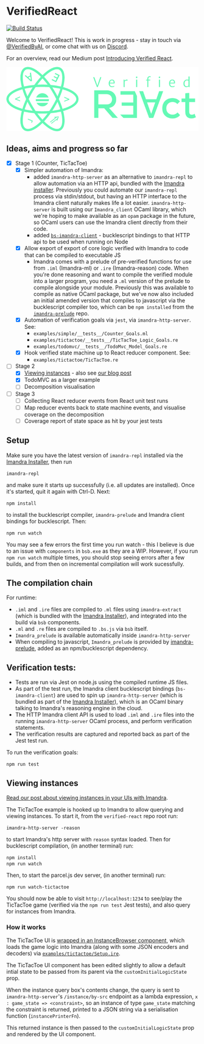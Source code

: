 # VerifiedReact

[![Build Status](https://github.com/2lambda123/imandra-ai-verified-react/actions/workflows/build.yml/badge.svg?branch=master)](https://github.com/2lambda123/imandra-ai-verified-react/actions)

Welcome to VerifiedReact! This is work in progress - stay in touch via [@VerifiedByAI](https://www.twitter.com/verifiedbyai), or come chat with us on [Discord](https://discord.gg/byQApJ3).

For an overview, read our Medium post [Introducing Verified React](https://medium.com/imandra/introducing-verified-react-9c2ef03f821b).

![Verified React logo](/verified-react-logo.png)

## Ideas, aims and progress so far

- [x] Stage 1  (Counter, TicTacToe)
  - [x] Simpler automation of Imandra:
    - added `imandra-http-server` as an alternative to `imandra-repl` to allow automation via an HTTP api, bundled with the [Imandra installer](https://docs.imandra.ai/imandra-docs/notebooks/installation-simple/). Previously you could automate our `imandra-repl` process via stdin/stdout, but having an HTTP interface to the Imandra client naturally makes life a lot easier. `imandra-http-server` is built using our `Imandra_client` OCaml library, which we're hoping to make available as an `opam` package in the future, so OCaml users can use the Imandra client directly from their code.
    - added [`bs-imandra-client`](https://github.com/AestheticIntegration/bs-imandra-client) - bucklescript bindings to that HTTP api to be used when running on Node
  - [x] Allow export of export of core logic verified with Imandra to code that can be compiled to executable JS
    - Imandra comes with a prelude of pre-verified functions for use from `.iml` (Imandra-ml) or `.ire` (Imandra-reason) code. When you're done reasoning and want to compile the verified module into a larger program, you need a `.ml` version of the prelude to compile alongside your module. Previously this was available to compile as native OCaml package, but we've now also included an initial amended version that compiles to javascript via the bucklescript compiler too, which can be `npm installed` from the [`imandra-prelude`](https://github.com/AestheticIntegration/imandra-prelude) repo.
  - [x] Automation of verification goals via `jest`, via `imandra-http-server`. See:
    - `examples/simple/__tests__/Counter_Goals.ml`
    - `examples/tictactoe/__tests__/TicTacToe_Logic_Goals.re`
    - `examples/todomvc/__tests__/TodoMvc_Model_Goals.re`
  - [x] Hook verified state machine up to React reducer component. See:
    - `examples/tictactoe/TicTacToe.re`

- [ ] Stage 2
  - [x] [Viewing instances](#viewing-instances) - also see [our blog post](https://medium.com/imandra/constraint-solving-your-uis-8933f4cf8927)
  - [x] TodoMVC as a larger example
  - [ ] Decomposition visualisation

- [ ] Stage 3
  - [ ] Collecting React reducer events from React unit test runs
  - [ ] Map reducer events back to state machine events, and visualise coverage on the decomposition
  - [ ] Coverage report of state space as hit by your jest tests

## Setup

Make sure you have the latest version of `imandra-repl` installed via the [Imandra Installer](https://docs.imandra.ai/imandra-docs/notebooks/installation/), then run

    imandra-repl

and make sure it starts up successfully (i.e. all updates are installed). Once it's started, quit it again with Ctrl-D. Next:

    npm install

to install the bucklescript compiler, `imandra-prelude` and Imandra client bindings for bucklescript. Then:

    npm run watch

You may see a few errors the first time you run watch - this I believe is due to an issue with `components` in `bsb.exe` as they are a WIP. However, if you run `npm run watch` multiple times, you should stop seeing errors after a few builds, and from then on incremental compilation will work sucessfully.

## The compilation chain

For runtime:

- `.iml` and `.ire` files are compiled to `.ml` files using `imandra-extract` (which is bundled with the [Imandra Installer](https://docs.imandra.ai/imandra-docs/notebooks/installation/)), and integrated into the build via `bsb` components.
- `.ml` and `.re` files are compiled to `.bs.js` via `bsb` itself.
- `Imandra_prelude` is available automatically inside `imandra-http-server`
- When compiling to javascript, `Imandra_prelude` is provided by [imandra-prelude](https://github.com/AestheticIntegration/imandra-prelude), added as an npm/bucklescript dependency.

## Verification tests:

- Tests are run via Jest on node.js using the compiled runtime JS files.
- As part of the test run, the Imandra client bucklescript bindings (`bs-imandra-client`) are used to spin up `imandra-http-server` (which is bundled as part of the [Imandra Installer](https://docs.imandra.ai/imandra-docs/notebooks/installation/)), which is an OCaml binary talking to Imandra's reasoning engine in the cloud.
- The HTTP Imandra client API is used to load `.iml` and `.ire` files into the running `imandra-http-server` OCaml process, and perform verification statements.
- The verification results are captured and reported back as part of the Jest test run.

To run the verification goals:

    npm run test

## Viewing instances

[Read our post about viewing instances in your UIs with Imandra](https://medium.com/imandra/constraint-solving-your-uis-8933f4cf8927).

The TicTacToe example is hooked up to Imandra to allow querying and viewing instances. To start it, from the `verified-react` repo root run:

    imandra-http-server -reason

to start Imandra's http server with `reason` syntax loaded. Then for bucklescript compilation, (in another terminal) run:

    npm install
    npm run watch

Then, to start the parcel.js dev server, (in another terminal) run:

    npm run watch-tictactoe

You should now be able to visit `http://localhost:1234` to see/play the TicTacToe game (verified via the `npm run test` Jest tests), and also query for instances from Imandra.

### How it works

The TicTacToe UI is [wrapped in an InstanceBrowser component](./examples/tictactoe/Index.re), which loads the game logic into Imandra (along with some JSON encoders and decoders) via [`examples/tictactoe/Setup.ire`](examples/tictactoe/Setup.ire).

The TicTacToe UI component has been edited slightly to allow a default intial state to be passed from its parent via the `customInitialLogicState` prop.

When the instance query box's contents change, the query is sent to `imandra-http-server`'s `/instance/by-src` endpoint as a lambda expression, `x : game_state => <constraint>`, so an instance of type `game_state` matching the constraint is returned, printed to a JSON string via a serialisation function (`instancePrinterFn`).

This returned instance is then passed to the `customInitialLogicState` prop and rendered by the UI component.
